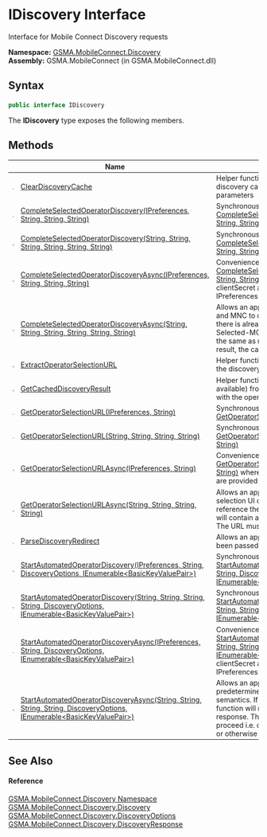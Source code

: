 IDiscovery Interface
====================
Interface for Mobile Connect Discovery requests

**Namespace:** [GSMA.MobileConnect.Discovery][1]  
**Assembly:** GSMA.MobileConnect (in GSMA.MobileConnect.dll)

Syntax
------

```csharp
public interface IDiscovery
```

The **IDiscovery** type exposes the following members.


Methods
-------

                 | Name                                                                                                                            | Description                                                                                                                                                                                                                                                                                                                                                     
---------------- | ------------------------------------------------------------------------------------------------------------------------------- | --------------------------------------------------------------------------------------------------------------------------------------------------------------------------------------------------------------------------------------------------------------------------------------------------------------------------------------------------------------- 
![Public method] | [ClearDiscoveryCache][2]                                                                                                        | Helper function which clears any result from the discovery cache which corresponds with the provided parameters                                                                                                                                                                                                                                                 
![Public method] | [CompleteSelectedOperatorDiscovery(IPreferences, String, String, String)][3]                                                    | Synchronous wrapper for [CompleteSelectedOperatorDiscoveryAsync(IPreferences, String, String, String)][4]                                                                                                                                                                                                                                                       
![Public method] | [CompleteSelectedOperatorDiscovery(String, String, String, String, String, String)][5]                                          | Synchronous wrapper for [CompleteSelectedOperatorDiscoveryAsync(String, String, String, String, String, String)][6]                                                                                                                                                                                                                                             
![Public method] | [CompleteSelectedOperatorDiscoveryAsync(IPreferences, String, String, String)][4]                                               | Convenience version of [CompleteSelectedOperatorDiscoveryAsync(String, String, String, String, String, String)][6] where the clientId, clientSecret and discoveryUrl are provided by the IPreferences implementation                                                                                                                                            
![Public method] | [CompleteSelectedOperatorDiscoveryAsync(String, String, String, String, String, String)][6]                                     | Allows an application to use the selected operator MCC and MNC to obtain the discovery response. In the case there is already a discovery result in the cache and the Selected-MCC/Selected-MNC in the new request are the same as relates to the discovery result for the cached result, the cached result will be returned.                                   
![Public method] | [ExtractOperatorSelectionURL][7]                                                                                                | Helper function to extract operator selection URL from the discovery reponse                                                                                                                                                                                                                                                                                    
![Public method] | [GetCachedDiscoveryResult][8]                                                                                                   | Helper function which retrieves a discovery response (if available) from the discovery cache which corresponds with the operator details                                                                                                                                                                                                                        
![Public method] | [GetOperatorSelectionURL(IPreferences, String)][9]                                                                              | Synchronous wrapper for [GetOperatorSelectionURLAsync(IPreferences, String)][10]                                                                                                                                                                                                                                                                                
![Public method] | [GetOperatorSelectionURL(String, String, String, String)][11]                                                                   | Synchronous wrapper for [GetOperatorSelectionURLAsync(String, String, String, String)][12]                                                                                                                                                                                                                                                                      
![Public method] | [GetOperatorSelectionURLAsync(IPreferences, String)][10]                                                                        | Convenience wrapper for [GetOperatorSelectionURLAsync(String, String, String, String)][12] where the clientId, clientSecret and discoveryUrl are provided by the IPreferences implementation                                                                                                                                                                    
![Public method] | [GetOperatorSelectionURLAsync(String, String, String, String)][12]                                                              | Allows an application to get the URL for the operator selection UI of the discovery service. This will not reference the discovery result cache. The returned URL will contain a session id created by the discovery server. The URL must be used as-is.                                                                                                        
![Public method] | [ParseDiscoveryRedirect][13]                                                                                                    | Allows an application to obtain parameters which have been passed within a discovery redirect URL                                                                                                                                                                                                                                                               
![Public method] | [StartAutomatedOperatorDiscovery(IPreferences, String, DiscoveryOptions, IEnumerable&lt;BasicKeyValuePair>)][14]                | Synchronous wrapper for [StartAutomatedOperatorDiscoveryAsync(IPreferences, String, DiscoveryOptions, IEnumerable&lt;BasicKeyValuePair>)][15]                                                                                                                                                                                                                   
![Public method] | [StartAutomatedOperatorDiscovery(String, String, String, String, DiscoveryOptions, IEnumerable&lt;BasicKeyValuePair>)][16]      | Synchronous wrapper for [StartAutomatedOperatorDiscoveryAsync(String, String, String, String, DiscoveryOptions, IEnumerable&lt;BasicKeyValuePair>)][17]                                                                                                                                                                                                         
![Public method] | [StartAutomatedOperatorDiscoveryAsync(IPreferences, String, DiscoveryOptions, IEnumerable&lt;BasicKeyValuePair>)][15]           | Convenience version of [StartAutomatedOperatorDiscoveryAsync(String, String, String, String, DiscoveryOptions, IEnumerable&lt;BasicKeyValuePair>)][17] where the clientId, clientSecret and discoveryUrl are provided by the IPreferences implementation                                                                                                        
![Public method] | [StartAutomatedOperatorDiscoveryAsync(String, String, String, String, DiscoveryOptions, IEnumerable&lt;BasicKeyValuePair>)][17] | Allows an application to conduct discovery based on the predetermined operator/network identified operator semantics. If the operator cannot be identified the function will return the 'operator selection' form of the response. The application can then determine how to proceed i.e. open the operator selection page separately or otherwise handle this. 


See Also
--------

#### Reference
[GSMA.MobileConnect.Discovery Namespace][1]  
[GSMA.MobileConnect.Discovery.Discovery][18]  
[GSMA.MobileConnect.Discovery.DiscoveryOptions][19]  
[GSMA.MobileConnect.Discovery.DiscoveryResponse][20]  

[1]: ../README.md
[2]: ClearDiscoveryCache.md
[3]: CompleteSelectedOperatorDiscovery.md
[4]: CompleteSelectedOperatorDiscoveryAsync.md
[5]: CompleteSelectedOperatorDiscovery_1.md
[6]: CompleteSelectedOperatorDiscoveryAsync_1.md
[7]: ExtractOperatorSelectionURL.md
[8]: GetCachedDiscoveryResult.md
[9]: GetOperatorSelectionURL.md
[10]: GetOperatorSelectionURLAsync.md
[11]: GetOperatorSelectionURL_1.md
[12]: GetOperatorSelectionURLAsync_1.md
[13]: ParseDiscoveryRedirect.md
[14]: StartAutomatedOperatorDiscovery.md
[15]: StartAutomatedOperatorDiscoveryAsync.md
[16]: StartAutomatedOperatorDiscovery_1.md
[17]: StartAutomatedOperatorDiscoveryAsync_1.md
[18]: ../Discovery/README.md
[19]: ../DiscoveryOptions/README.md
[20]: ../DiscoveryResponse/README.md
[21]: ../../_icons/Help.png
[Public method]: ../../_icons/pubmethod.gif "Public method"